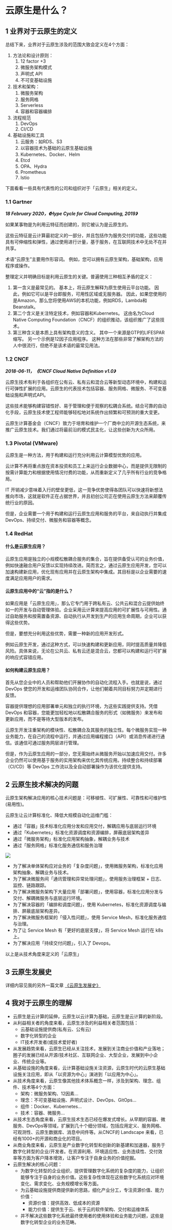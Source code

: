 # 云原生是什么？

## 1 业界对于云原生的定义
总结下来，业界对于云原生涉及的范围大致会定义在4个方面：

1. 方法论和设计原则：
   1. 12 factor +3
   2. 微服务架构模式
   3. 声明式 API
   4. 不可变基础设施
2. 技术和架构：
   1. 微服务架构
   2. 服务网格
   3. Serverless
   4. 容器和容器编排
3. 流程规范
   1. DevOps
   2. CI/CD
4. 基础设施和工具
   1. 云服务：如RDS、S3
   2. 以容器技术为基础的云原生基础设施
   3. Kubernetes、Docker、Helm
   4. Etcd
   5. OPA、Hydra
   6. Prometheus
   7. Istio

下面看看一些具有代表性的公司和组织对于「云原生」相关的定义。

### 1.1 Gartner
_**18 February 2020，《Hype Cycle for Cloud Computing, 2019》**_

如果某事物是为利用云特征而创建的，则它被认为是云原生的。

这些云特征是云计算最初定义的一部分，并且包括作为服务交付的功能，这些功能具有可伸缩性和弹性，通过使用进行计量，基于服务，在互联网技术中无处不在并共享。

术语“云原生”主要用作形容词。 例如，您可以拥有云原生架构，基础架构，应用程序或操作。

整理定义并明确目标是利用云原生的关键。普遍使用三种相互矛盾的定义：

1. 第一含义是最常见的。 基本上，将云原生解释为原生使用云平台功能。 因此，例如它可以是平台即服务，可用性区域或无服务器。 因此，如果您使用的是Amazon，那么您将使用AWS的本机功能，例如RDS，Lambda和Beanstalk。
2. 第二个含义是关注特定技术，例如容器和Kubernetes。 这由名为Cloud Native Computing Foundation（CNCF）的组织推动，该组织推广了这些技术。
3. 第三种含义是本质上具有架构意义的含义。 其中一个来源是GTP的LIFESPAR缩写。 另一个示例是12因子应用程序。 这种方法在那些非常了解架构方法的人中很流行，但绝不是该术语的最常见用法。

### 1.2 CNCF
_**2018-06-11，《CNCF Cloud Native Definition v1.0》**_

云原生技术有利于各组织在公有云、私有云和混合云等新型动态环境中，构建和运行可弹性扩展的应用。云原生的代表技术包括容器、服务网格、微服务、不可变基础设施和声明式API。

这些技术能够构建容错性好、易于管理和便于观察的松耦合系统。结合可靠的自动化手段，云原生技术使工程师能够轻松地对系统作出频繁和可预测的重大变更。

云原生计算基金会（CNCF）致力于培育和维护一个厂商中立的开源生态系统，来推广云原生技术。我们通过将最前沿的模式民主化，让这些创新为大众所用。

### 1.3 Pivotal (VMware)

云原生是一种方法，用于构建和运行充分利用云计算模型优势的应用。

云计算不再将重点放在资本投资和员工上来运行企业数据中心，而是提供无限制的按需计算能力和根据使用情况付费的功能，从而重新定义了几乎所有行业的竞争格局。

IT 开销减少意味着入行的壁垒更低，这一竞争优势使得各团队可以快速将新想法推向市场，这就是软件正在占据世界，并且初创公司正在使用云原生方法来颠覆传统行业的原因。

但是，企业需要一个用于构建和运行云原生应用和服务的平台，来自动执行并集成 DevOps、持续交付、微服务和容器等概念。

### 1.4 RedHat
#### **什么是云原生应用？**
云原生应用是独立的小规模松散耦合服务的集合，旨在提供备受认可的业务价值，例如快速融合用户反馈以实现持续改进。简而言之，通过云原生应用开发，您可以加速构建新应用，优化现有应用并在云原生架构中集成。其目标是以企业需要的速度满足应用用户的需求。

#### **云原生应用中的“云”指的是什么？**
如果应用是「云原生应用」，那么它专门用于跨私有云、公共云和混合云提供始终如一的开发与自动管理体验。企业采用云计算来提高应用的可扩展性与可用性。通过自助服务和按需置备资源、自动执行从开发到生产的应用生命周期，企业可以获得这些优势。

但是，要想充分利用这些优势，需要一种新的应用开发形式。

例如云原生开发，通过这种方式，可以快速构建和更新应用，同时提高质量并降低风险。具体来说，无论在公共云、私有云还是混合云，您都可以构建和运行可扩展的响应式容错应用。

#### **如何构建云原生应用？**
首先从您企业中的人员和帮助他们开展协作的自动化流程入手。也就是说，通过 DevOps 使您的开发和运维团队协同合作，让他们朝着共同目标努力并定期进行反馈。

容器提供理想的应用部署单元和独立的执行环境，为这些实践提供支持。凭借 DevOps 和容器，您能更加轻松地以松散耦合服务的形式（如微服务）来发布和更新应用，而不是等待大型版本的发布。

云原生开发注重架构的模块性、松散耦合及其服务的独立性。每个微服务实现一种业务能力，在自己的流程中运行，并通过应用编程接口（API）或消息传递进行通信。该通信可通过服务网层进行管理。

但是，作为云原生应用的一部分，您无需始终从微服务开始以加速应用交付。许多企业仍然可以使用基于服务的实用架构来优化其传统应用。持续整合和持续部署（CI/CD）等 DevOps 工作流以及全自动部署操作为该优化提供支持。

## 2 云原生技术解决的问题
云原生架构解决应用的核心技术问题是：可移植性、可扩展性、可靠性和可维护性(易用性)。

云原生让云计算标准化、降低大规模自动化运维门槛：

* 通过「容器」技术标准化应用分发和应用交付，解耦应用与底层运行环境
* 通过「Kubernetes」标准化资源调度和资源编排，屏蔽底层架构差异
* 通过「微服务架构」标准化应用架构抽象，解耦业务与技术
* 通过「服务网格」标准化服务通信和服务治理

![](./what-is-cloud-native/001.png)

* 为了解决单体架构应对业务的「复杂度问题」，使用微服务架构，标准化应用架构抽象、解耦业务与技术。
* 为了解决微服务间「通讯管理和异常处理问题」，使用服务治理框架 + 日志、监控、链路跟踪。
* 为了解决微服务架构下大量应用「部署问题」，使用容器，标准化应用分发与交付、解耦微服务与底层运行环境。
* 为了解决容器的「编排和调度问题」，使用 Kubernetes，标准化资源调度与编排、屏蔽底层架构差异。
* 为了解决微服务框架的「侵入性问题」，使用 Service Mesh，标准化服务通信与治理。
* 为了让 Service Mesh 有「更好的底层支撑」，将 Service Mesh 运行在 k8s 上。
* 为了解决应用「持续交付问题」，引入了 Devops。

以上是从技术角度来定义的「云原生」

## 3 云原生发展史

详细内容见我的另外一篇文章 [《云原生发展史》](../timelines/cloudnative-timeline.md)

## 4 我对于云原生的理解

* 云原生是云计算的延伸，云原生以云计算为基础，云原生是云计算的新阶段。
* 从利益相关者的角度来看，云原生涉及的利益相关者范围包括：
  * 云基础设施提供商(私有云、公有云)
  * 数字化转型的企业
  * IT技术开发者(或技术爱好者)
* 从发展趋势来看，云原生已经从关注技术，发展到关注商业价值和产业落地；圈子的发展已经从开源/技术社区、互联网企业、大型企业，发展到中小企业、传统企业等。
* 从基础设施的角度来看，云计算基础设施关注资源，云原生时代的云原生基础设施关注应用，即从「以资源为中心」演进到「以应用为中心」。
* 从技术角度来看，云原生像其他技术体系概念一样，涉及到架构、理念、组件、技术等4个方面：
  * 架构：微服务架构、12因素...
  * 理念：不可变基础设施、声明式设计、DevOps、GitOps...
  * 组件：Docker、Kubernetes...
  * 技术：容器、微服务...
* 从技术生态角度来看，云原生技术生态已经在爆发式增长。从早期的容器、微服务、DevOps等领域，扩展到几十个细分领域，包括应用定义、服务网格、可观测性、云原生数据库、消息中间件等。从CNCF的 Landscape 来看，已经有1000+的开源和商业化的项目。
* 从商业角度来看，云原生是产业数字化转型和创新的新基建和加速器，服务于数字化转型的企业/开发者。在资源利用、环境适应性、业务连续性、交付效率等方面为客户降本增效，让客户专注于自身业务的价值挖掘。
* 云原生解决的核心问题：
  * 为数字化转型的企业组织，提供管理数字化系统的复杂度的能力，让组织能够专注于自身的业务价值。这些复杂性体现在这些数字化系统应对环境变化、需求变化、业务规模增长等方面。
  * 为云基础设施提供商提供新的思路，细化产业分工，专注资源价值、能力价值：
    * 资源价值：提供高效、低成本的资源
    * 能力价值：提供生于云、长于云的软件架构、交付和运维体系
  * 并不解决这些数字化系统最终使用者的使用体验和业务能力问题，这些是数字化转型企业的业务范畴。
